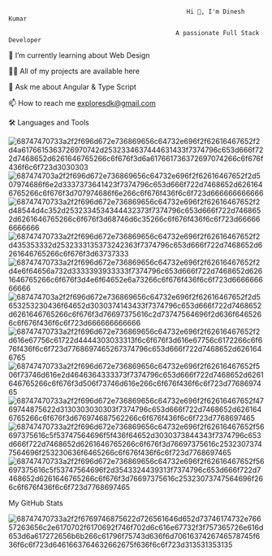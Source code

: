 
                                                     Hi 👋, I'm Dinesh Kumar
                                                     
                                                  A passionate Full Stack Developer

🌱 I’m currently learning about Web Design

👨‍💻 All of my projects are available here

💬 Ask me about Angular & Type Script

📫 How to reach me exploresdk@gmail.com

🛠  Languages and Tools

![68747470733a2f2f696d672e736869656c64732e696f2f62616467652f2d4a6176615363726970742d2532334637444631433f7374796c653d666f722d7468652d6261646765266c6f676f3d6a617661736372697074266c6f676f436f6c6f723d3030303](https://github.com/Dineshcoder0/Dineshcoder0/assets/130560471/b994970a-7916-41b1-b742-73483b60d412)
![687474703a2f2f696d672e736869656c64732e696f2f62616467652f2d507974686f6e2d3337373641423f7374796c653d666f722d7468652d6261646765266c6f676f3d707974686f6e266c6f676f436f6c6f723d666666666666](https://github.com/Dineshcoder0/Dineshcoder0/assets/130560471/4301e620-7578-4499-8c04-8d43773c378f)
![68747470733a2f2f696d672e736869656c64732e696f2f62616467652f2d48544d4c352d2532334534344432373f7374796c653d666f722d7468652d6261646765266c6f676f3d68746d6c35266c6f676f436f6c6f723d666666666666](https://github.com/Dineshcoder0/Dineshcoder0/assets/130560471/d84ee248-fb62-49de-9cab-79bf84ef48bd)
![68747470733a2f2f696d672e736869656c64732e696f2f62616467652f2d435353332d2532333135373242363f7374796c653d666f722d7468652d6261646765266c6f676f3d63737333](https://github.com/Dineshcoder0/Dineshcoder0/assets/130560471/f43d2634-70e5-4f4c-b0a0-d721383066a1)
![68747470733a2f2f696d672e736869656c64732e696f2f62616467652f2d4e6f64656a732d3333393933333f7374796c653d666f722d7468652d6261646765266c6f676f3d4e6f64652e6a73266c6f676f436f6c6f723d666666666666](https://github.com/Dineshcoder0/Dineshcoder0/assets/130560471/fa23ad67-4e51-444f-9b47-df5f99f9a8eb)
![687474703a2f2f696d672e736869656c64732e696f2f62616467652f2d5653253230436f64652d3030374143433f7374796c653d666f722d7468652d6261646765266c6f676f3d76697375616c2d73747564696f2d636f6465266c6f676f436f6c6f723d666666666666](https://github.com/Dineshcoder0/Dineshcoder0/assets/130560471/a9167fb7-d80d-4faa-ab3c-0a920b995863)
![68747470733a2f2f696d672e736869656c64732e696f2f62616467652f2d616e67756c61722d4444303033313f6c6f676f3d616e67756c6172266c6f676f436f6c6f723d7768697465267374796c653d666f722d7468652d6261646765](https://github.com/Dineshcoder0/Dineshcoder0/assets/130560471/be676351-1884-4c45-b762-3f68f0f5b107)
![68747470733a2f2f696d672e736869656c64732e696f2f62616467652f506f73746d616e2d4646364333373f7374796c653d666f722d7468652d6261646765266c6f676f3d506f73746d616e266c6f676f436f6c6f723d7768697465](https://github.com/Dineshcoder0/Dineshcoder0/assets/130560471/9e2990e6-8714-4a96-b2c1-793aa7a1849d)
![68747470733a2f2f696d672e736869656c64732e696f2f62616467652f4769744875622d3130303030303f7374796c653d666f722d7468652d6261646765266c6f676f3d676974687562266c6f676f436f6c6f723d7768697465](https://github.com/Dineshcoder0/Dineshcoder0/assets/130560471/eafab037-c47a-45f5-ac69-43fb0d102724)
![68747470733a2f2f696d672e736869656c64732e696f2f62616467652f56697375616c5f53747564696f5f436f64652d3030373844343f7374796c653d666f722d7468652d6261646765266c6f676f3d76697375616c25323073747564696f253230636f6465266c6f676f436f6c6f723d7768697465](https://github.com/Dineshcoder0/Dineshcoder0/assets/130560471/47e9ef6d-a168-45c9-bf71-8c166be73293)
![68747470733a2f2f696d672e736869656c64732e696f2f62616467652f56697375616c5f53747564696f2d3543324439313f7374796c653d666f722d7468652d6261646765266c6f676f3d76697375616c25323073747564696f266c6f676f436f6c6f723d7768697465](https://github.com/Dineshcoder0/Dineshcoder0/assets/130560471/821ea18f-db93-4282-9e2c-d349b662db44)

My GitHub Stats

![68747470733a2f2f6769746875622d726561646d652d73746174732e76657263656c2e6170702f6170692f746f702d6c616e67732f3f757365726e616d653d6a617272656b6b266c61796f75743d636f6d7061637426746578745f636f6c6f723d6461663764632662675f636f6c6f723d313531353135](https://github.com/Dineshcoder0/Dineshcoder0/assets/130560471/10f88d3e-6f86-47c6-ae97-e93f7fcb3c62)






